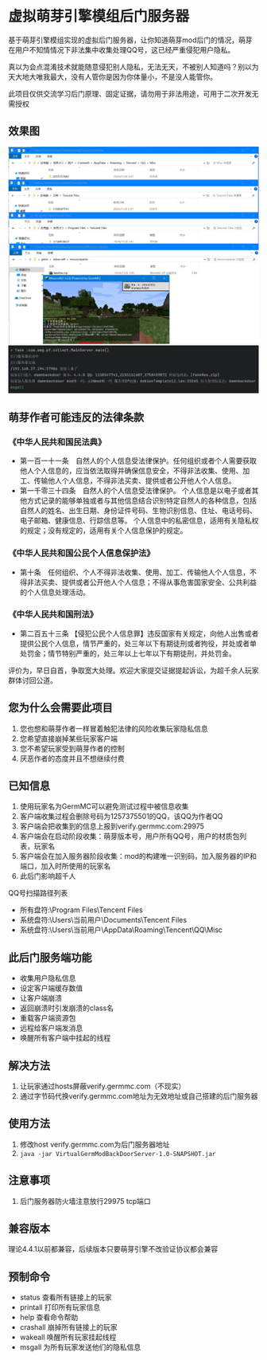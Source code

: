 # 虚拟萌芽引擎模组后门服务器
基于萌芽引擎模组实现的虚拟后门服务器，让你知道萌芽mod后门的情况，萌芽在用户不知情情况下非法集中收集处理QQ号，这已经严重侵犯用户隐私。

真以为会点混淆技术就能随意侵犯别人隐私，无法无天，不被别人知道吗？别以为天大地大唯我最大，没有人管你是因为你体量小，不是没人能管你。

此项目仅供交流学习后门原理、固定证据，请勿用于非法用途，可用于二次开发无需授权
## 效果图
![客户端效果图](./pics/client-show.png)
![验证成功效果图](./pics/server-show.png)

## 萌芽作者可能违反的法律条款

### 《中华人民共和国民法典》
- 第一百一十一条　自然人的个人信息受法律保护。任何组织或者个人需要获取他人个人信息的，应当依法取得并确保信息安全，不得非法收集、使用、加工、传输他人个人信息，不得非法买卖、提供或者公开他人个人信息。
- 第一千零三十四条　自然人的个人信息受法律保护。
  个人信息是以电子或者其他方式记录的能够单独或者与其他信息结合识别特定自然人的各种信息，包括自然人的姓名、出生日期、身份证件号码、生物识别信息、住址、电话号码、电子邮箱、健康信息、行踪信息等。
  个人信息中的私密信息，适用有关隐私权的规定；没有规定的，适用有关个人信息保护的规定。

### 《中华人民共和国公民个人信息保护法》
- 第十条　任何组织、个人不得非法收集、使用、加工、传输他人个人信息，不得非法买卖、提供或者公开他人个人信息；不得从事危害国家安全、公共利益的个人信息处理活动。

### 《中华人民共和国刑法》
- 第二百五十三条 【侵犯公民个人信息罪】违反国家有关规定，向他人出售或者提供公民个人信息，情节严重的，处三年以下有期徒刑或者拘役，并处或者单处罚金；情节特别严重的，处三年以上七年以下有期徒刑，并处罚金。

评价为，早日自首，争取宽大处理。欢迎大家提交证据提起诉讼，为超千余人玩家群体讨回公道。

## 您为什么会需要此项目
1. 您也想和萌芽作者一样冒着触犯法律的风险收集玩家隐私信息
2. 您希望直接崩掉某些玩家客户端
3. 您不希望玩家受到萌芽作者的控制
4. 厌恶作者的态度并且不想继续付费

## 已知信息
1. 使用玩家名为GermMC可以避免测试过程中被信息收集
2. 客户端收集过程会删除号码为1257375501的QQ，该QQ为作者QQ
3. 客户端会把收集到的信息上报到verify.germmc.com:29975
4. 客户端会在启动阶段收集：萌芽版本号，用户所有QQ号，用户的材质包列表，玩家名
5. 客户端会在加入服务器阶段收集：mod的构建唯一识别码，加入服务器的IP和端口，加入时所使用的玩家名
6. 此后门影响超千人

QQ号扫描路径列表
- 所有盘符:\Program Files\Tencent Files
- 系统盘符:\Users\当前用户\Documents\Tencent Files
- 系统盘符:\Users\当前用户\AppData\Roaming\Tencent\QQ\Misc

## 此后门服务端功能
- 收集用户隐私信息
- 设定客户端缓存数值
- 让客户端崩溃
- 返回崩溃时引发崩溃的class名
- 重载客户端资源包
- 远程给客户端发消息
- 唤醒所有客户端中挂起的线程

## 解决方法
1. 让玩家通过hosts屏蔽verify.germmc.com（不现实）
2. 通过字节码代换verify.germmc.com地址为无效地址或自己搭建的后门服务器

## 使用方法
1. 修改host verify.germmc.com为后门服务器地址
2. ``java -jar VirtualGermModBackDoorServer-1.0-SNAPSHOT.jar``

## 注意事项
1. 后门服务器防火墙注意放行29975 tcp端口

## 兼容版本
理论4.4.1以前都兼容，后续版本只要萌芽引擎不改验证协议都会兼容

## 预制命令
- status 查看所有链接上的玩家
- printall 打印所有玩家信息
- help 查看命令帮助
- crashall 崩掉所有链接上的玩家
- wakeall 唤醒所有玩家挂起线程
- msgall 为所有玩家发送他们的隐私信息
